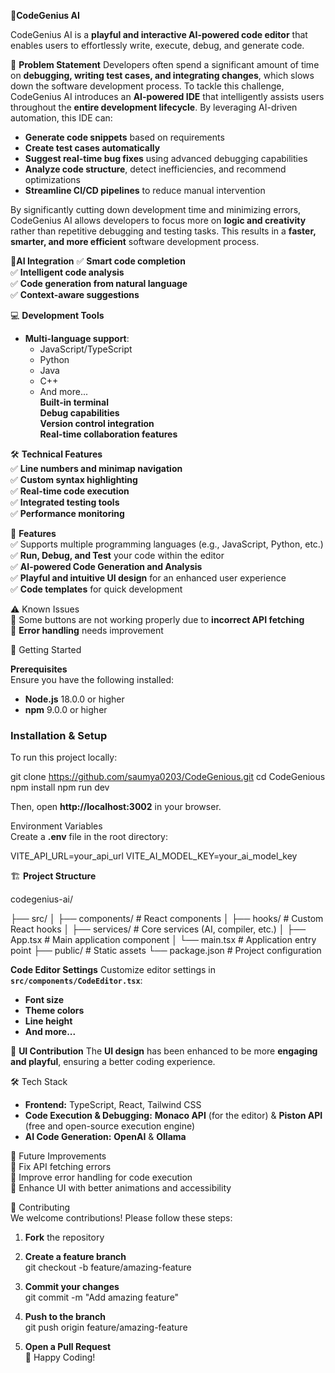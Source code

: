 
🚀**CodeGenius AI**

CodeGenius AI is a **playful and interactive AI-powered code editor** that enables users to effortlessly write, execute, debug, and generate code.  

 📌 **Problem Statement** 
Developers often spend a significant amount of time on **debugging, writing test cases, and integrating changes**, which slows down the software development process. To tackle this challenge, CodeGenius AI introduces an **AI-powered IDE** that intelligently assists users throughout the **entire development lifecycle**. By leveraging AI-driven automation, this IDE can:  
- **Generate code snippets** based on requirements  
- **Create test cases automatically**  
- **Suggest real-time bug fixes** using advanced debugging capabilities  
- **Analyze code structure**, detect inefficiencies, and recommend optimizations  
- **Streamline CI/CD pipelines** to reduce manual intervention  

By significantly cutting down development time and minimizing errors, CodeGenius AI allows developers to focus more on **logic and creativity** rather than repetitive debugging and testing tasks. This results in a **faster, smarter, and more efficient** software development process.  

 🤖**AI Integration**
✅ **Smart code completion**  
✅ **Intelligent code analysis**  
✅ **Code generation from natural language**  
✅ **Context-aware suggestions**  

 💻 **Development Tools**  
- **Multi-language support**:  
  - JavaScript/TypeScript  
  - Python  
  - Java  
  - C++  
  - And more...  
 **Built-in terminal**  
 **Debug capabilities**  
 **Version control integration**  
 **Real-time collaboration features**  

 🛠 **Technical Features**  
✅ **Line numbers and minimap navigation**  
✅ **Custom syntax highlighting**  
✅ **Real-time code execution**  
✅ **Integrated testing tools**  
✅ **Performance monitoring**  

📌 **Features**  
✅ Supports multiple programming languages (e.g., JavaScript, Python, etc.)  
✅ **Run, Debug, and Test** your code within the editor  
✅ **AI-powered Code Generation and Analysis**  
✅ **Playful and intuitive UI design** for an enhanced user experience  
✅ **Code templates** for quick development  

⚠ Known Issues  
🔴 Some buttons are not working properly due to **incorrect API fetching**  
🔴 **Error handling** needs improvement  

🚀 Getting Started  

 **Prerequisites**  
Ensure you have the following installed:  
- **Node.js** 18.0.0 or higher  
- **npm** 9.0.0 or higher  

### Installation & Setup  
To run this project locally:

git clone https://github.com/saumya0203/CodeGenious.git
cd CodeGenious
npm install
npm run dev

Then, open **http://localhost:3002** in your browser.  

 Environment Variables  
Create a **.env** file in the root directory:  

VITE_API_URL=your_api_url
VITE_AI_MODEL_KEY=your_ai_model_key


  

🏗 **Project Structure**

codegenius-ai/

├── src/
│   ├── components/      # React components
│   ├── hooks/          # Custom React hooks
│   ├── services/       # Core services (AI, compiler, etc.)
│   ├── App.tsx         # Main application component
│   └── main.tsx        # Application entry point
├── public/             # Static assets
└── package.json        # Project configuration



 **Code Editor Settings** 
Customize editor settings in **`src/components/CodeEditor.tsx`**:  
- **Font size**  
- **Theme colors**  
- **Line height**  
- **And more...**  

 🎨 **UI Contribution**
The **UI design** has been enhanced to be more **engaging and playful**, ensuring a better coding experience.  

 🛠 Tech Stack  
- **Frontend:** TypeScript, React, Tailwind CSS  
- **Code Execution & Debugging:** **Monaco API** (for the editor) & **Piston API** (free and open-source execution engine)  
- **AI Code Generation:** **OpenAI** & **Ollama**  

 📌 Future Improvements  
🔹 Fix API fetching errors  
🔹 Improve error handling for code execution  
🔹 Enhance UI with better animations and accessibility  

 🤝 Contributing  
We welcome contributions! Please follow these steps:  

1. **Fork** the repository  
2. **Create a feature branch**  
   git checkout -b feature/amazing-feature
   
3. **Commit your changes**  
   git commit -m "Add amazing feature"

4. **Push to the branch**  
   git push origin feature/amazing-feature

5. **Open a Pull Request**  
🚀 Happy Coding!  
 


